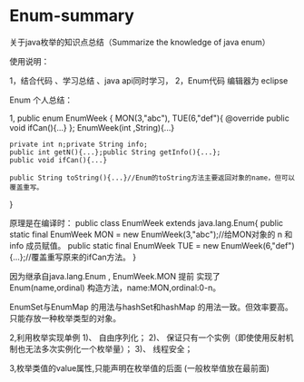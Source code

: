 # Enum-summary
关于java枚举的知识点总结（Summarize the knowledge of java enum）

使用说明：

1，结合代码 、学习总结 、java api同时学习，	
2，Enum代码 编辑器为  eclipse


Enum 个人总结：

1,
public enum EnumWeek {
	MON(3,"abc"),
	TUE(6,"def"){
		@override
		public void ifCan(){...}
	};
	EnumWeek(int ,String){...}
	
	
	private int n;private String info;
	public int getN(){...};public String getInfo(){...};
	public void ifCan(){...}
	
	public String toString(){...}//Enum的toString方法主要返回对象的name，但可以覆盖重写。
}

原理是在编译时：
public class EnumWeek extends java.lang.Enum{
	public static final EnumWeek MON = new EnumWeek(3,"abc");//给MON对象的  n 和 info 成员赋值。
	public static final EnumWeek TUE = new EnumWeek(6,"def"){...};//覆盖重写原来的ifCan方法。
}



因为继承自java.lang.Enum  ,  EnumWeek.MON 提前 实现了   Enum(name,ordinal) 构造方法，name:MON,ordinal:0-n。


EnumSet与EnumMap 的用法与hashSet和hashMap 的用法一致。但效率要高。只能存放一种枚举类型的对象。




2,利用枚举实现单例
	1)、 自由序列化；
       	2)、 保证只有一个实例（即使使用反射机制也无法多次实例化一个枚举量）；
       	3)、 线程安全；

3,枚举类值的value属性,只能声明在枚举值的后面 (一般枚举值放在最前面)




